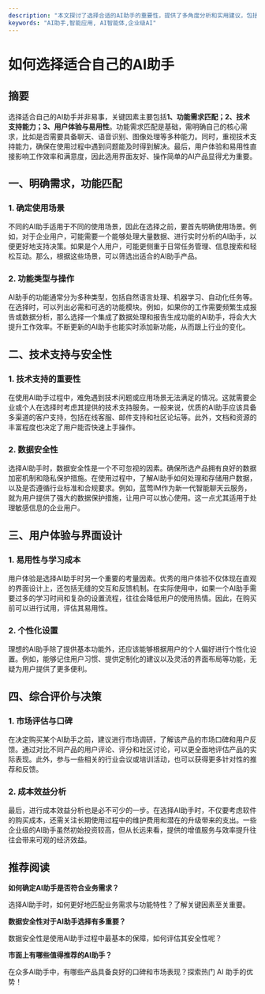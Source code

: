 ```yaml
---
description: "本文探讨了选择合适的AI助手的重要性，提供了多角度分析和实用建议，包括功能匹配、技术支持和用户体验等方面的考量。"
keywords: "AI助手,智能应用, AI智能体,企业级AI"
---
```

# 如何选择适合自己的AI助手

## 摘要

选择适合自己的AI助手并非易事，关键因素主要包括**1、功能需求匹配；2、技术支持能力；3、用户体验与易用性**。功能需求匹配是基础，需明确自己的核心需求，比如是否需要具备聊天、语音识别、图像处理等多种能力。同时，重视技术支持能力，确保在使用过程中遇到问题能及时得到解决。最后，用户体验和易用性直接影响工作效率和满意度，因此选用界面友好、操作简单的AI产品显得尤为重要。

## 一、明确需求，功能匹配

### 1. 确定使用场景

不同的AI助手适用于不同的使用场景，因此在选择之前，要首先明确使用场景。例如，对于企业用户，可能需要一个能够处理大量数据、进行实时分析的AI助手，以便更好地支持决策。如果是个人用户，可能更侧重于日常任务管理、信息搜索和轻松互动。那么，根据这些场景，可以筛选出适合的AI助手产品。

### 2. 功能类型与操作

AI助手的功能通常分为多种类型，包括自然语言处理、机器学习、自动化任务等。在选择时，可以列出必需和可选的功能模块。例如，如果你的工作需要频繁生成报告或数据分析，那么选择一个集成了数据处理和报告生成功能的AI助手，将会大大提升工作效率。不断更新的AI助手也能实时添加新功能，从而跟上行业的变化。

## 二、技术支持与安全性

### 1. 技术支持的重要性

在使用AI助手过程中，难免遇到技术问题或应用场景无法满足的情况。这就需要企业或个人在选择时考虑其提供的技术支持服务。一般来说，优质的AI助手应该具备多渠道的客户支持，包括在线客服、邮件支持和社区论坛等。此外，文档和资源的丰富程度也决定了用户能否快速上手操作。

### 2. 数据安全性

选择AI助手时，数据安全性是一个不可忽视的因素。确保所选产品拥有良好的数据加密机制和隐私保护措施。在使用过程中，了解AI助手如何处理和存储用户数据，以及是否遵循行业标准和合规要求。例如，蓝莺IM作为新一代智能聊天云服务，就为用户提供了强大的数据保护措施，让用户可以放心使用。这一点尤其适用于处理敏感信息的企业用户。

## 三、用户体验与界面设计

### 1. 易用性与学习成本

用户体验是选择AI助手时另一个重要的考量因素。优秀的用户体验不仅体现在直观的界面设计上，还包括无缝的交互和反馈机制。在实际使用中，如果一个AI助手需要过多的学习时间和复杂的设置流程，往往会降低用户的使用热情。因此，在购买前可以进行试用，评估其易用性。

### 2. 个性化设置

理想的AI助手除了提供基本功能外，还应该能够根据用户的个人偏好进行个性化设置。例如，能够记住用户习惯、提供定制化的建议以及灵活的界面布局等功能，无疑为用户提供了更多便利。

## 四、综合评价与决策

### 1. 市场评估与口碑

在决定购买某个AI助手之前，建议进行市场调研，了解该产品的市场口碑和用户反馈。通过对比不同产品的用户评论、评分和社区讨论，可以更全面地评估产品的实际表现。此外，参与一些相关的行业会议或培训活动，也可以获得更多针对性的推荐和反馈。

### 2. 成本效益分析

最后，进行成本效益分析也是必不可少的一步。在选择AI助手时，不仅要考虑软件的购买成本，还需关注长期使用过程中的维护费用和潜在的升级带来的支出。一些企业级的AI助手虽然初始投资较高，但从长远来看，提供的增值服务与效率提升往往会带来可观的经济效益。

## 推荐阅读

**如何确定AI助手是否符合业务需求？**

选择AI助手时，如何更好地匹配业务需求与功能特性？了解关键因素至关重要。

**数据安全性对于AI助手选择有多重要？**

数据安全性是使用AI助手过程中最基本的保障，如何评估其安全性呢？

**市面上有哪些值得推荐的AI助手？**

在众多AI助手中，有哪些产品具备良好的口碑和市场表现？探索热门 AI 助手的优势！
